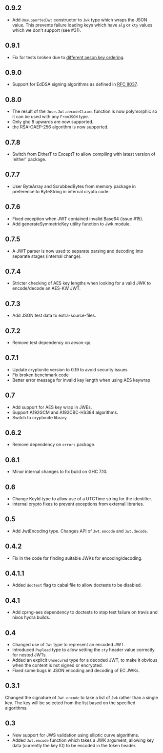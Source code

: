 0.9.2
-----

* Add `UnsupportedJwt` constructor to `Jwk` type which wraps the JSON value. This prevents failure loading keys which have `alg` or `kty` values which we don't support (see #31).

0.9.1
-----

* Fix for tests broken due to [different aeson key ordering](https://github.com/commercialhaskell/stackage/issues/5878).

0.9.0
-----

* Support for EdDSA signing algorithms as defined in [RFC 8037](https://tools.ietf.org/html/rfc8037).

0.8.0
-----

* The result of the `Jose.Jwt.decodeClaims` function is now polymorphic so it can be used with any `FromJSON` type.
* Only ghc 8 upwards are now supported.
* the RSA-OAEP-256 algorithm is now supported.

0.7.8
-----

* Switch from EitherT to ExceptT to allow compiling with latest version of 'either' package.

0.7.7
-----

* User ByteArray and ScrubbedBytes from memory package in preference to ByteString in internal crypto code.

0.7.6
-----

* Fixed exception when JWT contained invalid Base64 (issue #15).
* Add generateSymmetricKey utility function to Jwk module.

0.7.5
-----

* A JWT parser is now used to separate parsing and decoding into separate stages (internal change).

0.7.4
-----

* Stricter checking of AES key lengths when looking for a valid JWK to encode/decode an AES-KW JWT.

0.7.3
-----

* Add JSON test data to extra-source-files.

0.7.2
-----

* Remove test dependency on aeson-qq

0.7.1
-----

* Update cryptonite version to 0.19 to avoid security issues
* Fix broken benchmark code
* Better error message for invalid key length when using AES keywrap

0.7
---

* Add support for AES key wrap in JWEs.
* Support A192GCM and A192CBC-HS384 algorithms.
* Switch to cryptonite library.

0.6.2
-----

* Remove dependency on `errors` package.

0.6.1
-----

* Minor internal changes to fix build on GHC 7.10.

0.6
---

* Change KeyId type to allow use of a UTCTime string for the identifier.
* Internal crypto fixes to prevent exceptions from external libraries.

0.5
---

* Add JwtEncoding type. Changes API of `Jwt.encode` and `Jwt.decode`.

0.4.2
-----

* Fix in the code for finding suitable JWKs for encoding/decoding.

0.4.1.1
-------

* Added `doctest` flag to cabal file to allow doctests to be disabled.

0.4.1
-----

* Add cprng-aes dependency to doctests to stop test failure on travis and nixos hydra builds.

0.4
---

* Changed use of `Jwt` type to represent an encoded JWT.
* Introduced `Payload` type to allow setting the `cty` header value correctly for nested JWTs.
* Added an explicit `Unsecured` type for a decoded JWT, to make it obvious when the content is not signed or encrypted.
* Fixed some bugs in JSON encoding and decoding of EC JWKs.

0.3.1
-----

Changed the signature of `Jwt.encode` to take a list of `Jwk` rather than a single key. The key will be selected from
the list based on the specified algorithms.

0.3
---

* New support for JWS validation using elliptic curve algorithms.
* Added `Jwt.encode` function which takes a JWK argument, allowing key data (currently the key ID) to be encoded in the token header.
